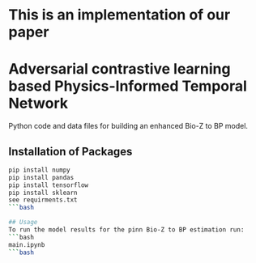 # This is an implementation of our paper


# Adversarial contrastive learning based Physics-Informed Temporal Network
Python code and data files for building an enhanced Bio-Z to BP model.

## Installation of Packages 
```bash
pip install numpy 
pip install pandas
pip install tensorflow
pip install sklearn
see requirments.txt
```bash

## Usage
To run the model results for the pinn Bio-Z to BP estimation run:
```bash
main.ipynb
```bash
